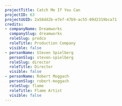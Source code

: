 ```yaml
---
projectTitle: Catch Me If You Can
projectID: 63
projectUUID: 2a58dd2b-e7ef-47b9-ac55-09d2319bca71
credits:
- companyName: Dreamworks
  companySlug: dreamworks
  roleSlug: prodco
  roleTitle: Production Company
  visible: false
- personName: Steven Spielberg
  personSlug: steven-spielberg
  roleSlug: director
  roleTitle: Director
  visible: false
- personName: Robert Moggach
  personSlug: robert-moggach
  roleSlug: flame
  roleTitle: Flame Artist
  visible: false
---
```

